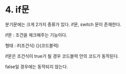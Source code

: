 # 4. if문

분기문에는 크게 2가지 종류가 있다. if문, switch 문이 존재한다.

if문 : 조건을 체크해주는 기능이다.

형태 : if(조건식) {}(코드블럭)

if문은 조건식이 true가 될 경우 코드블럭 안의 코드가 동작된다.

false일 경우에는 동작되지 않는다.



